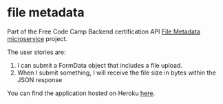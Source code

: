 # file metadata

Part of the Free Code Camp Backend certification API [File Metadata microservice](https://www.freecodecamp.com/challenges/file-metadata-microservice) project.

The user stories are:

   1.  I can submit a FormData object that includes a file upload.
   2.  When I submit something, I will receive the file size in bytes within the JSON response
   
    

You can find the application hosted on Heroku [here](https://bexis-file-metadata.herokuapp.com/).